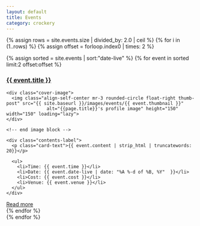 ```yaml
---
layout: default
title: Events
category: crockery
---
```


{% assign rows = site.events.size | divided_by: 2.0 | ceil %}
{% for i in (1..rows) %}
{% assign offset = forloop.index0 | times: 2 %}
<div class="row">
{% assign sorted = site.events | sort:"date-live" %}
{% for event in sorted limit:2 offset:offset %}
<div class="col-md-6 mb-3">
  <div class="card card-body h-100
  intro-card ">

  <div class="container h-100">
    <h3>
      <a href="{{ site.baseurl }}{{ event.url }}">{{ event.title }}</a>
    </h3>
    <!-- start image block -->

    <div class="cover-image">
      <img class="align-self-center mr-3 rounded-circle float-right thumb-post" src="{{ site.baseurl }}/images/events/{{ event.thumbnail }}"
                   alt="{{page.title}}'s profile image" height="150" width="150" loading="lazy">
    </div>

    <!-- end image block -->

    <div class="contents-label">
      <p class="card-text">{{ event.content | strip_html | truncatewords: 20}}</p>

      <ul>
        <li>Time: {{ event.time }}</li>
        <li>Date: {{ event.date-live | date: "%A %-d of %B, %Y"  }}</li>
        <li>Cost: {{ event.cost }}</li>
        <li>Venue: {{ event.venue }}</li>
      </ul>
    </div>
  </div>
  <a href="{{ site.baseurl }}{{ event.url }}" class="btn btn-dark">Read more</a>
</div>

</div>
{% endfor %}
</div>
{% endfor %}
